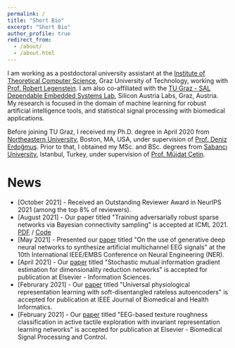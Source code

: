 ```yaml
---
permalink: /
title: "Short Bio"
excerpt: "Short Bio"
author_profile: true
redirect_from: 
  - /about/
  - /about.html
---
```


I am working as a postdoctoral university assistant at the [Institute of Theoretical Computer Science](https://www.tugraz.at/en/institutes/igi/home/), Graz University of Technology, working with [Prof. Robert Legenstein](https://www.tugraz.at/en/institutes/igi/people/prof-legenstein/). I am also co-affiliated with the [TU Graz - SAL Dependable Embedded Systems Lab](https://research-network.silicon-austria.com/des-lab/), Silicon Austria Labs, Graz, Austria. My research is focused in the domain of machine learning for robust artificial intelligence tools, and statistical signal processing with biomedical applications.

Before joining TU Graz, I received my Ph.D. degree in April 2020 from [Northeastern University](https://www.northeastern.edu), Boston, MA, USA, under supervision of [Prof. Deniz Erdoğmuş](https://web.northeastern.edu/deniz/). Prior to that, I obtained my MSc. and BSc. degrees from [Sabancı University](https://www.sabanciuniv.edu/en/), Istanbul, Turkey, under supervision of [Prof. Müjdat Çetin](http://www.hajim.rochester.edu/ece/people/faculty/cetin_mujdat/).

News
======
* [October 2021] - Received an Outstanding Reviewer Award in NeurIPS 2021 (among the top 8% of reviewers).
* [August 2021] - Our paper titled "Training adversarially robust sparse networks via Bayesian connectivity sampling" is accepted at ICML 2021. [PDF](http://proceedings.mlr.press/v139/ozdenizci21a/ozdenizci21a.pdf) / [Code](https://github.com/IGITUGraz/SparseAdversarialTraining)
* [May 2021] - Presented our [paper](https://arxiv.org/pdf/2102.08061.pdf) titled "On the use of generative deep neural networks to synthesize artificial multichannel EEG signals" at the 10th International IEEE/EMBS Conference on Neural Engineering (NER).
* [April 2021] - Our [paper](https://doi.org/10.1016/j.ins.2021.04.066) titled "Stochastic mutual information gradient estimation for dimensionality reduction networks" is accepted for publication at Elsevier - Information Sciences.
* [Februrary 2021] - Our [paper](https://doi.org/10.1109/JBHI.2021.3062335) titled "Universal physiological representation learning with soft-disentangled rateless autoencoders" is accepted for publication at IEEE Journal of Biomedical and Health Informatics.
* [February 2021] - Our [paper](https://doi.org/10.1016/j.bspc.2021.102507) titled "EEG-based texture roughness classification in active tactile exploration with invariant representation learning networks" is accepted for publication at Elsevier - Biomedical Signal Processing and Control.
